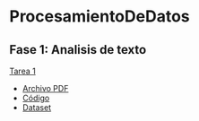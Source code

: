 # ProcesamientoDeDatos
## Fase 1: Analisis de texto
[Tarea 1]()
  - [Archivo PDF]()
  - [Código]()
  - [Dataset]()
